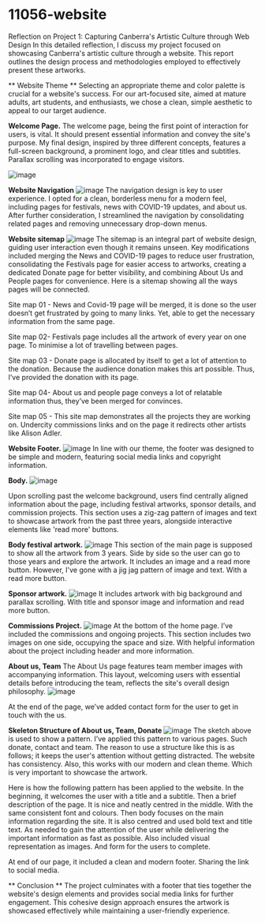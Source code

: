 # 11056-website
Reflection on Project 1: Capturing Canberra's Artistic Culture through Web Design
In this detailed reflection, I discuss my project focused on showcasing Canberra's artistic culture through a website. This report outlines the design process and methodologies employed to effectively present these artworks.

** Website Theme **
Selecting an appropriate theme and color palette is crucial for a website's success. For our art-focused site, aimed at mature adults, art students, and enthusiasts, we chose a clean, simple aesthetic to appeal to our target audience.

**Welcome Page.**
The welcome page, being the first point of interaction for users, is vital. It should present essential information and convey the site's purpose. My final design, inspired by three different concepts, features a full-screen background, a prominent logo, and clear titles and subtitles. Parallax scrolling was incorporated to engage visitors.

![image](https://user-images.githubusercontent.com/30599954/166442479-ef88e31c-da7c-44c3-93ec-640e88c985f1.png)

**Website Navigation**
![image](https://user-images.githubusercontent.com/30599954/166443869-eb1f86a4-9980-40a7-8d97-3be42af54e81.png)
The navigation design is key to user experience. I opted for a clean, borderless menu for a modern feel, including pages for festivals, news with COVID-19 updates, and about us. After further consideration, I streamlined the navigation by consolidating related pages and removing unnecessary drop-down menus.

**Website sitemap**
![image](https://user-images.githubusercontent.com/30599954/166445048-0b91e2d8-297c-4983-9aac-44ca6cc9d1fd.png)
The sitemap is an integral part of website design, guiding user interaction even though it remains unseen. Key modifications included merging the News and COVID-19 pages to reduce user frustration, consolidating the Festivals page for easier access to artworks, creating a dedicated Donate page for better visibility, and combining About Us and People pages for convenience. Here is a sitemap showing all the ways pages will be connected. 

Site map 01 - News and Covid-19 page will be merged, it is done so the user doesn’t get frustrated by going to many links. Yet, able to get the necessary information from the same page.

Site map 02- Festivals page includes all the artwork of every year on one page. To minimise a lot of travelling between pages. 

Site map 03 - Donate page is allocated by itself to get a lot of attention to the donation. Because the audience donation makes this art possible. Thus, I’ve provided the donation with its page.

Site map 04- About us and people page conveys a lot of relatable information thus, they’ve been merged for convinces.

Site map 05 - This site map demonstrates all the projects they are working on. Undercity commissions links and on the page it redirects other artists like Alison Adler.

**Website Footer.**
![image](https://user-images.githubusercontent.com/30599954/166445594-39192617-1965-421a-8aab-a513f476392c.png)
In line with our theme, the footer was designed to be simple and modern, featuring social media links and copyright information.

**Body.**
![image](https://user-images.githubusercontent.com/30599954/166449016-ec6842d3-14ac-4c6c-ab54-4ea60bfc723a.png)

Upon scrolling past the welcome background, users find centrally aligned information about the page, including festival artworks, sponsor details, and commission projects. This section uses a zig-zag pattern of images and text to showcase artwork from the past three years, alongside interactive elements like 'read more' buttons.

**Body festival artwork.**
![image](https://user-images.githubusercontent.com/30599954/166449106-8ab5c010-9c0a-4781-a629-c60879829e4e.png)
This section of the main page is supposed to show all the artwork from 3 years. Side by side so the user can go to those years and explore the artwork. It includes an image and a read more button. However, I've gone with a jig jag pattern of image and text. With a read more button.

**Sponsor artwork.**
![image](https://user-images.githubusercontent.com/30599954/166449241-c06cf5c9-4a82-44c7-a410-f52f2c411a11.png)
It includes artwork with big background and parallax scrolling. With title and sponsor image and information and read more button.

**Commissions Project.**
![image](https://user-images.githubusercontent.com/30599954/166449332-b114a46b-eb48-4c99-b2eb-f4a3713cd29d.png)
At the bottom of the home page. I’ve included the commissions and ongoing projects. This section includes two images on one side, occupying the space and size. With helpful information about the project including header and more information. 

**About us, Team**
The About Us page features team member images with accompanying information. This layout, welcoming users with essential details before introducing the team, reflects the site's overall design philosophy.
![image](https://user-images.githubusercontent.com/30599954/166450300-1de1b12a-c7f5-4435-8201-0d29845275fd.png)

At the end of the page, we’ve added contact form for the user to get in touch with the us.

**Skeleton Structure of About us, Team, Donate**
![image](https://user-images.githubusercontent.com/30599954/166451665-41eb8df8-39fd-4972-9d81-a94abf8ae437.png)
The sketch above is used to show a pattern. I’ve applied this pattern to various pages. Such donate, contact and team. The reason to use a structure like this is as follows; it keeps the user's attention without getting distracted. The website has consistency. Also, this works with our modern and clean theme. Which is very important to showcase the artwork. 

Here is how the following pattern has been applied to the website. In the beginning, it welcomes the user with a title and a subtitle. Then a brief description of the page. It is nice and neatly centred in the middle. With the same consistent font and colours.
Then body focuses on the main information regarding the site. It is also centred and used bold text and title text. As needed to gain the attention of the user while delivering the important information as fast as possible. Also included visual representation as images. And form for the users to complete. 

At end of our page, it included a clean and modern footer. Sharing the link to social media.

** Conclusion **
The project culminates with a footer that ties together the website's design elements and provides social media links for further engagement. This cohesive design approach ensures the artwork is showcased effectively while maintaining a user-friendly experience.



